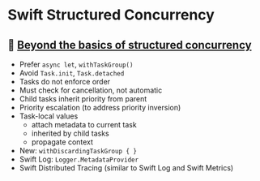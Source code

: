 # Swift Structured Concurrency

## 🎥 [Beyond the basics of structured concurrency](https://developer.apple.com/videos/play/wwdc2023/10170/)

- Prefer `async let`, `withTaskGroup()`
- Avoid `Task.init`, `Task.detached`
- Tasks do not enforce order
- Must check for cancellation, not automatic
- Child tasks inherit priority from parent
- Priority escalation (to address priority inversion)
- Task-local values
    - attach metadata to current task
    - inherited by child tasks
    - propagate context
- New: `withDiscardingTaskGroup { }`
- Swift Log: `Logger.MetadataProvider`
- Swift Distributed Tracing (similar to Swift Log and Swift Metrics)
